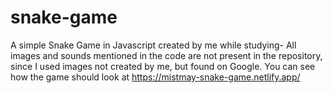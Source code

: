 # snake-game
A simple Snake Game in Javascript created by me while studying-
All images and sounds mentioned in the code are not present in the repository, since I used images not created by me, but found on Google.
You can see how the game should look at https://mistmay-snake-game.netlify.app/
